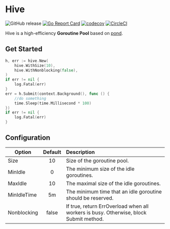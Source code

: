# Hive
![GitHub release](https://img.shields.io/github/tag/joway/hive.svg?label=release)
[![Go Report Card](https://goreportcard.com/badge/github.com/joway/hive)](https://goreportcard.com/report/github.com/joway/hive)
[![codecov](https://codecov.io/gh/joway/hive/branch/master/graph/badge.svg?token=Y1YO11FZKU)](https://codecov.io/gh/joway/hive)
[![CircleCI](https://circleci.com/gh/joway/hive.svg?style=shield)](https://circleci.com/gh/joway/hive)

Hive is a high-efficiency **Goroutine Pool** based on [pond](https://github.com/joway/pond).

## Get Started

```go
h, err := hive.New(
    hive.WithSize(10),
    hive.WithNonblocking(false),
)
if err != nil {
    log.Fatal(err)
}
err = h.Submit(context.Background(), func () {
    //do something
    time.Sleep(time.Millisecond * 100)
})
if err != nil {
    log.Fatal(err)
}
```

## Configuration

| Option            | Default        | Description  |
| ------------------|:--------------:| :------------|
| Size              | 10             |Size of the goroutine pool.|
| MinIdle           | 0              |The minimum size of the idle goroutines.|
| MaxIdle           | 10             |The maximal size of the idle goroutines.|
| MinIdleTime       | 5m             |The minimum time that an idle goroutine should be reserved.|
| Nonblocking       | false          |If true, return ErrOverload when all workers is busy. Otherwise, block Submit method.|
